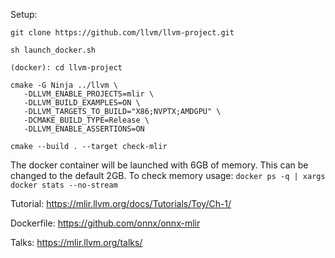 Setup:

```
git clone https://github.com/llvm/llvm-project.git

sh launch_docker.sh

(docker): cd llvm-project

cmake -G Ninja ../llvm \
   -DLLVM_ENABLE_PROJECTS=mlir \
   -DLLVM_BUILD_EXAMPLES=ON \
   -DLLVM_TARGETS_TO_BUILD="X86;NVPTX;AMDGPU" \
   -DCMAKE_BUILD_TYPE=Release \
   -DLLVM_ENABLE_ASSERTIONS=ON

cmake --build . --target check-mlir

```

The docker container will be launched with 6GB of memory. This can be changed to the default 2GB. To check memory usage:
`docker ps -q | xargs  docker stats --no-stream`

Tutorial: https://mlir.llvm.org/docs/Tutorials/Toy/Ch-1/

Dockerfile: https://github.com/onnx/onnx-mlir

Talks: https://mlir.llvm.org/talks/
